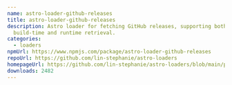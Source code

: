 ```yaml
---
name: astro-loader-github-releases
title: astro-loader-github-releases
description: Astro loader for fetching GitHub releases, supporting both
  build-time and runtime retrieval.
categories:
  - loaders
npmUrl: https://www.npmjs.com/package/astro-loader-github-releases
repoUrl: https://github.com/lin-stephanie/astro-loaders
homepageUrl: https://github.com/lin-stephanie/astro-loaders/blob/main/packages/astro-loader-github-releases/
downloads: 2482
---
```

